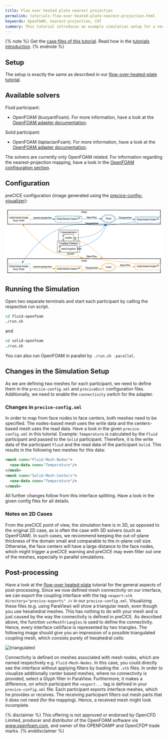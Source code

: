 ```yaml
---
title: Flow over heated plate nearest projection
permalink: tutorials-flow-over-heated-plate-nearest-projection.html
keywords: OpenFOAM, nearest-projection, CHT
summary: This tutorial introduces an example simulation setup for a nearest-projection mapping, based on the "flow over a heated plate" scenario.
---
```


{% note %}
Get the [case files of this tutorial](https://github.com/precice/tutorials/tree/master/flow-over-heated-plate-nearest-projection). Read how in the [tutorials introduction](https://www.precice.org/tutorials.html).
{% endnote %}

## Setup

The setup is exactly the same as described in our [flow-over-heated-plate tutorial](https://www.precice.org/tutorials-flow-over-heated-plate.html).

## Available solvers

Fluid participant:

* OpenFOAM (buoyantFoam). For more information, have a look at the [OpenFOAM adapter documentation](https://www.precice.org/adapter-openfoam-overview.html).

Solid participant:

* OpenFOAM (laplacianFoam). For more information, have a look at the [OpenFOAM adapter documentation](https://www.precice.org/adapter-openfoam-overview.html).

The solvers are currently only OpenFOAM related. For information regarding the nearest-projection mapping, have a look in the [OpenFOAM configuration section](https://www.precice.org/adapter-openfoam-config.html).

## Configuration

preCICE configuration (image generated using the [precice-config-visualizer](https://precice.org/tooling-config-visualization.html)):

![preCICE configuration visualization](images/tutorials-flow-over-heated-plate-nearest-projection-precice-config.png)

## Running the Simulation

Open two separate terminals and start each participant by calling the respective run script.

```bash
cd fluid-openfoam
./run.sh
```

and

```bash
cd solid-openfoam
./run.sh
```

You can also run OpenFOAM in parallel by `./run.sh -parallel`.

## Changes in the Simulation Setup

As we are defining two meshes for each participant, we need to define them in the `precice-config.xml` and `preciceDict` configuration files. Additionally, we need to enable the `connectivity` switch for the adapter.

### Changes in `precice-config.xml`

In order to map from face nodes to face centers, both meshes need to be specified. The nodes-based mesh uses the write data and the centers-based mesh uses the read data. Have a look in the given `precice-config.xml` in this tutorial. Example: `Temperature` is calculated by the `Fluid` participant and passed to the `Solid` participant. Therefore, it is the write data of the participant `Fluid` and the read data of the participant `Solid`. This results in the following two meshes for this data:

```xml
<mesh name="Fluid-Mesh-Nodes">
  <use-data name="Temperature"/>
</mesh>
<mesh name="Solid-Mesh-Centers">
  <use-data name="Temperature"/>
</mesh>
```

All further changes follow from this interface splitting. Have a look in the given config files for all details.

### Notes on 2D Cases

From the preCICE point of view, the simulation here is in 3D, as opposed to the original 2D case, as is often the case with 3D solvers (such as OpenFOAM). In such cases, we recommend keeping the out-of-plane thickness of the domain small and comparable to the in-plane cell size. Otherwise, the face centers will have a large distance to the face nodes, which might trigger a preCICE warning and preCICE may even filter out one of the meshes, especially in parallel simulations.

## Post-processing

Have a look at the [flow-over heated-plate](https://www.precice.org/tutorials-flow-over-heated-plate.html) tutorial for the general aspects of post-processing.
Since we now defined mesh connectivity on our interface, we can export the coupling interface with the tag `<export:vtk directory="precice-exports" />` in our `precice-config.xml`.
Visualizing these files (e.g. using ParaView) will show a triangular mesh, even though you use hexahedral meshes. This has nothing to do with your mesh and is just caused by the way the connectivity is defined in preCICE. As described above, the function `setMeshTriangles` is used to define the connectivity. Hence, every interface cell/face is represented by two triangles. The following image should give you an impression of a possible triangulated coupling mesh, which consists purely of hexahedral cells:

![triangulated](https://user-images.githubusercontent.com/33414590/55974257-96b07d80-5c87-11e9-9965-972b922c483d.png)

Connectivity is defined on meshes associated with mesh nodes, which are named respectively e.g. `Fluid-Mesh-Nodes`. In this case, you could directly see the interface without applying filters by loading the `.vtk` files. In order to visualize additionally center based meshes, where no connectivity is provided, select a Glyph filter in ParaView. Furthermore, it makes a difference, on which participant the `<export...` tag is defined in your `precice-config.xml` file. Each participant exports interface meshes, which he provides or receives. The receiving participant filters out mesh parts that it does not need (for the mapping). Hence, a received mesh might look incomplete.

{% disclaimer %}
This offering is not approved or endorsed by OpenCFD Limited, producer and distributor of the OpenFOAM software via www.openfoam.com, and owner of the OPENFOAM®  and OpenCFD®  trade marks.
{% enddisclaimer %}
